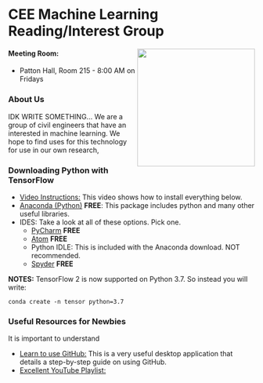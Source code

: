 # CEE Machine Learning Reading/Interest Group
<img src="https://vtnews.vt.edu/global_assets/images/logo-maroon.svg" width="240" align="right">

#### Meeting Room:
- Patton Hall, Room 215 - 8:00 AM on Fridays

### About Us
IDK WRITE SOMETHING... We are a group of civil engineers that have an interested in machine learning. We hope to find uses for this technology for use in our own research,









### Downloading Python with TensorFlow
- [Video Instructions:](https://www.youtube.com/watch?v=ujTCoH21GlA&list=PLzMcBGfZo4-mP7qA9cagf68V06sko5otr&index=2&t=0s) This video shows how to install everything below.  
- [Anaconda (Python)](https://www.anaconda.com/distribution/) **FREE**: This package includes python and many other useful libraries. 
- IDES: Take a look at all of these options. Pick one.
	- [PyCharm](https://www.jetbrains.com/pycharm/) **FREE** 
	- [Atom](https://atom.io/) **FREE**
	- Python IDLE: This is included with the Anaconda download. NOT recommended.
	- [Spyder](https://www.spyder-ide.org/) **FREE**

**NOTES:** TensorFlow 2 is now supported on Python 3.7. So instead you will write:
```
conda create -n tensor python=3.7
```

### Useful Resources for Newbies
It is important to understand 
- [Learn to use GitHub:](https://github.com/jlord/git-it-electron) This is a very useful desktop application that details a step-by-step guide on using GitHub.
- [Excellent YouTube Playlist:](https://www.youtube.com/playlist?list=PLzMcBGfZo4-mP7qA9cagf68V06sko5otr) 

